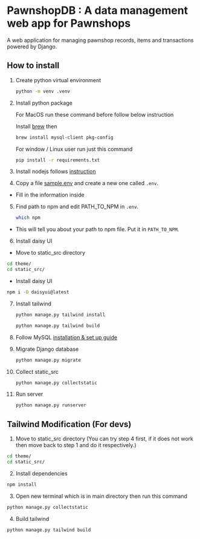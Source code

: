 # PawnshopDB : A data management web app for Pawnshops

A web application for managing pawnshop records, items and transactions powered by Django.

## How to install

1. Create python virtual environment
    ```bash
    python -m venv .venv
    ```
2. Install python package

    For MacOS run these command before follow below instruction

    Install [brew](https://brew.sh) then

    ```bash
    brew install mysql-client pkg-config
    ```

    For window / Linux user run just this command

    ```bash
    pip install -r requirements.txt
    ```

3. Install nodejs follows [instruction](https://nodejs.org/en/download/package-manager)

4. Copy a file [sample.env](./sample.env) and create a new one called `.env`.

-   Fill in the information inside

5. Find path to npm and edit PATH_TO_NPM in `.env`.
    ```bash
    which npm
    ```

-   This will tell you about your path to npm file. Put it in `PATH_TO_NPM`.

6. Install daisy UI

-   Move to static_src directory

```bash
cd theme/
cd static_src/
```

-   Install daisy UI

```bash
npm i -D daisyui@latest
```

7. Install tailwind

    ```bash
    python manage.py tailwind install

    python manage.py tailwind build

    ```

8. Follow MySQL [installation & set up guide](./database_guide.md)

9. Migrate Django database

    ```bash
    python manage.py migrate
    ```

10. Collect static_src

    ```bash
    python manage.py collectstatic
    ```

11. Run server
    ```bash
    python manage.py runserver
    ```

## Tailwind Modification (For devs)

1. Move to static_src directory (You can try step 4 first, if it does not work then move back to step 1 and do it respectively.)

```bash
cd theme/
cd static_src/
```

2. Install dependencies

```bash
npm install
```

3. Open new terminal which is in main directory then run this command

```bash
python manage.py collectstatic
```

4. Build tailwind

```bash
python manage.py tailwind build
```

